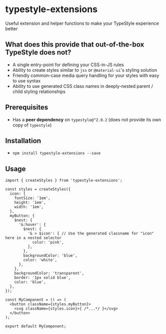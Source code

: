 # typestyle-extensions
Useful extension and helper functions to make your TypeStyle experience better

## What does this provide that out-of-the-box TypeStyle does not?
- A single entry-point for defining your CSS-in-JS rules
- Ability to create styles similar to `jss` or `@material-ui`'s styling solution
- Friendly common-case media query handling for your styles with easy to use syntax
- Ability to use generated CSS class names in deeply-nested parent / child styling relationships

## Prerequisites
- Has a **peer dependency** on `typestyle@^2.0.2` (does not provide its own copy of `typestyle`)

## Installation
- `npm install typestyle-extensions --save`

## Usage
```
import { createStyles } from 'typestyle-extensions';

const styles = createStyles({
  icon: {
    fontSize: '1em',
    height: '1em',
    width: '1em',
  },
  myButton: {
    $nest: {
      '&:hover': {
        $nest: {
          '& > $icon': { // Use the generated classname for "icon" here in a nested selector
            color: 'pink',
          },
        },
        backgroundColor: 'blue',
        color: 'white',
      },
    },
    backgroundColor: 'transparent',
    border: '1px solid blue',
    color: 'blue',
  },
});

const MyComponent = () => (
  <button className={styles.myButton}>
    <svg className={styles.icon}>{ /*...*/ }</svg>
  </button>
);

export default MyComponent;

```
